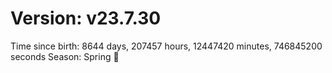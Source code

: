 # Version: v23.7.30
Time since birth: 8644 days, 207457 hours, 12447420 minutes, 746845200 seconds
Season: Spring 🌸
